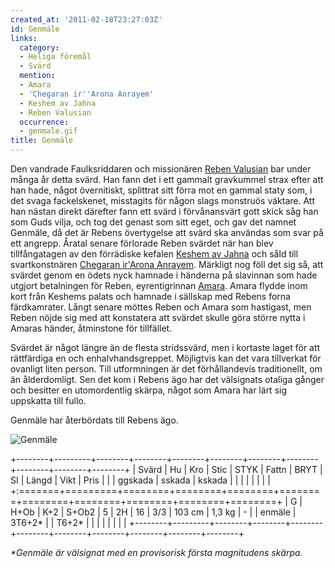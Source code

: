 ```yaml
---
created_at: '2011-02-18T23:27:03Z'
id: Genmäle
links:
  category:
  - Heliga föremål
  - Svärd
  mention:
  - Amara
  - 'Chegaran ir''Arona Anrayem'
  - Keshem av Jahna
  - Reben Valusian
  occurrence:
  - genmale.gif
title: Genmäle
---
```


Den vandrade Faulksriddaren och missionären [Reben Valusian] bar under många år detta svärd. Han
fann det i ett gammalt gravkummel strax efter att han hade, något övernitiskt, splittrat sitt förra
mot en gammal staty som, i det svaga fackelskenet, misstagits för någon slags monstruös väktare. Att
han nästan direkt därefter fann ett svärd i förvånansvärt gott skick såg han som Guds vilja, och tog
det genast som sitt eget, och gav det namnet Genmäle, då det är Rebens övertygelse att svärd ska
användas som svar på ett angrepp. Åratal senare förlorade Reben svärdet när han blev tillfångatagen
av den förrädiske kefalen [Keshem av Jahna] och såld till svartkonstnären [Chegaran ir'Arona
Anrayem]. Märkligt nog föll det sig så, att svärdet genom en ödets nyck hamnade i händerna på
slavinnan som hade utgjort betalningen för Reben, eyrentigrinnan [Amara]. Amara flydde inom kort
från Keshems palats och hamnade i sällskap med Rebens forna färdkamrater. Långt senare möttes Reben
och Amara som hastigast, men Reben nöjde sig med att konstatera att svärdet skulle göra större nytta
i Amaras händer, åtminstone för tillfället.

Svärdet är något längre än de flesta stridssvärd, men i kortaste laget för att rättfärdiga en och
enhalvhandsgreppet. Möjligtvis kan det vara tillverkat för ovanligt liten person. Till utformningen
är det förhållandevis traditionellt, om än ålderdomligt. Sen det kom i Rebens ägo har det välsignats
otaliga gånger och besitter en utomordentlig skärpa, något som Amara har lärt sig uppskatta till
fullo.

Genmäle har återbördats till Rebens ägo.

![Genmäle]

+--------+---------+--------+--------+--------+--------+--------+--------+--------+--------+--------+
| Svärd  | Hu      | Kro    | Stic   | STYK   | Fattn  | BRYT   | SI     | Längd  | Vikt   | Pris   |
|        | ggskada | sskada | kskada |        |        |        |        |        |        |        |
+:=======+=========+========+========+========+========+========+========+========+========+========+
| G      | H+Ob    | K+2    | S+Ob2  | 5      | 2H     | 16     | 3/3    | 103 cm | 1,3 kg | \-     |
| enmäle | 3T6+2\* |        | T6+2\* |        |        |        |        |        |        |        |
+--------+---------+--------+--------+--------+--------+--------+--------+--------+--------+--------+

*\*Genmäle är välsignat med en provisorisk första magnitudens skärpa.*

  [Reben Valusian]: Reben_Valusian
  [Keshem av Jahna]: Keshem_av_Jahna
  [Chegaran ir'Arona Anrayem]: Chegaran_irArona_Anrayem
  [Amara]: Amara
  [Genmäle]: genmale.gif "Genmäle"